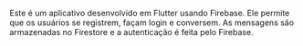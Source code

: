 Este é um aplicativo desenvolvido em Flutter usando Firebase. Ele permite que os usuários se registrem, façam login e conversem. As mensagens são armazenadas no Firestore e a autenticação é feita pelo Firebase.
